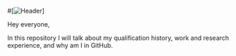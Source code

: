 #[![Header](https://raw.githubusercontent.com/halkadi/halkadi/main/GithubHeaders_1.png)]

Hey everyone,

In this repository I will talk about my qualification history, work and research experience, and why am I in GitHub. 
